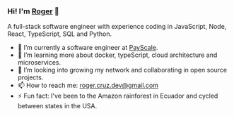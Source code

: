 ### Hi! I'm [Roger](https://www.rogerdcruz.com/ "Roger's Portfolio") 👋

A full-stack software engineer with experience coding in JavaScript, Node, React, TypeScript, SQL and Python.

- 🔭 I’m currently a software engineer at [PayScale](https://www.payscale.com/ "PayScale's Homepage").
- 🌱 I’m learning more about docker, typeScript, cloud architecture and microservices.
- 🦾 I’m looking into growing my network and collaborating in open source projects.
- 📫 How to reach me: roger.cruz.dev@gmail.com
- ⚡ Fun fact: I've been to the Amazon rainforest in Ecuador and cycled between states in the USA.
